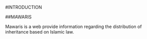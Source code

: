 #INTRODUCTION 

##MAWARIS

Mawaris is a web  provide information regarding the distribution of inheritance based on Islamic law. 
